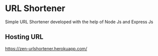 # URL Shortener

Simple URL Shortener developed with the help of Node Js and Express Js

## Hosting URL

https://zen-urlshortener.herokuapp.com/